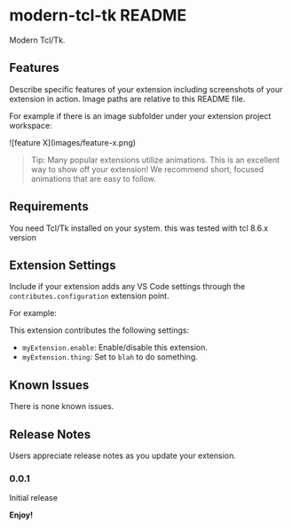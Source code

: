 # modern-tcl-tk README

Modern Tcl/Tk.

## Features

Describe specific features of your extension including screenshots of your extension in action. Image paths are relative to this README file.

For example if there is an image subfolder under your extension project workspace:

\!\[feature X\]\(images/feature-x.png\)

> Tip: Many popular extensions utilize animations. This is an excellent way to show off your extension! We recommend short, focused animations that are easy to follow.

## Requirements

You need Tcl/Tk installed on your system. this was tested with tcl 8.6.x version

## Extension Settings

Include if your extension adds any VS Code settings through the `contributes.configuration` extension point.

For example:

This extension contributes the following settings:

* `myExtension.enable`: Enable/disable this extension.
* `myExtension.thing`: Set to `blah` to do something.

## Known Issues

There is none known issues.

## Release Notes

Users appreciate release notes as you update your extension.

### 0.0.1

Initial release


**Enjoy!**
